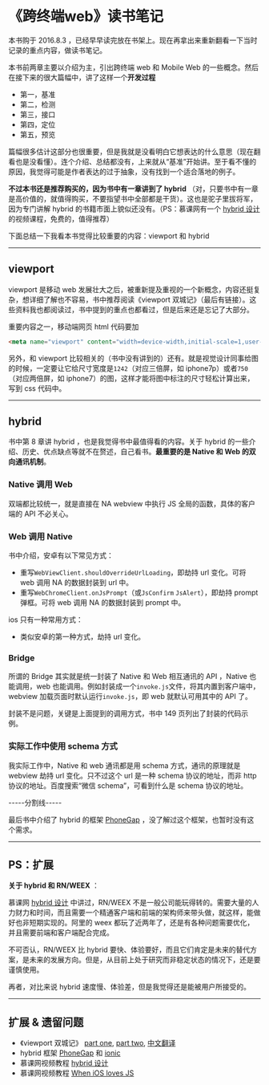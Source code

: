 # 《跨终端web》读书笔记

本书购于 2016.8.3 ，已经早早读完放在书架上。现在再拿出来重新翻看一下当时记录的重点内容，做读书笔记。

本书前两章主要以介绍为主，引出跨终端 web 和 Mobile Web 的一些概念。然后在接下来的很大篇幅中，讲了这样一个**开发过程**

- 第一，基准
- 第二，检测
- 第三，接口
- 第四，定位
- 第五，预览

篇幅很多估计这部分也很重要，但是我就是没看明白它想表达的什么意思（现在翻看也是没看懂）。连个介绍、总结都没有，上来就从“基准”开始讲。至于看不懂的原因，我觉得可能是作者表达的过于抽象，没有找到一个适合落地的例子。

**不过本书还是推荐购买的，因为书中有一章讲到了 hybrid** （对，只要书中有一章是高价值的，就值得购买，不要指望书中全部都是干货）。这也是驼子里拔将军，因为专门讲解 hybrid 的书籍市面上貌似还没有。（PS：慕课网有一个 [hybrid 设计](https://www.imooc.com/learn/850) 的视频课程，免费的，值得推荐）

下面总结一下我看本书觉得比较重要的内容：viewport 和 hybrid

----

## viewport

viewport 是移动 web 发展壮大之后，被重新提及重视的一个新概念，内容还挺复杂，想详细了解也不容易，书中推荐阅读《viewport 双城记》（最后有链接）。这些资料我也都阅读过，书中提到的重点也都看过，但是后来还是忘记了大部分。

重要内容之一，移动端网页 html 代码要加

```html
<meta name="viewport" content="width=device-width,initial-scale=1,user-scalable=no">
```

另外，和 viewport 比较相关的（书中没有讲到的）还有。就是视觉设计同事给图的时候，一定要让它给尺寸宽度是`1242`（对应三倍屏，如 iphone7p）或者`750`（对应两倍屏，如 iphone7）的图，这样才能将图中标注的尺寸轻松计算出来，写到 css 代码中。

----

## hybrid

书中第 8 章讲 hybrid ，也是我觉得书中最值得看的内容。关于 hybrid 的一些介绍、历史、优点缺点等就不在赘述，自己看书。**最重要的是 Native 和 Web 的双向通讯机制**。

### Native 调用 Web

双端都比较统一，就是直接在 NA webview 中执行 JS 全局的函数，具体的客户端的 API 不必关心。

### Web 调用 Native

书中介绍，安卓有以下常见方式：

- 重写`WebViewClient.shouldOverrideUrlLoading`，即劫持 url 变化。可将 web 调用 NA 的数据封装到 url 中。
- 重写`WebChromeClient.onJsPrompt`（或`JsConfirm` `JsAlert`），即劫持 prompt 弹框。可将 web 调用 NA 的数据封装到 prompt 中。

ios 只有一种常用方式：

- 类似安卓的第一种方式，劫持 url 变化。

### Bridge

所谓的 Bridge 其实就是统一封装了 Native 和 Web 相互通讯的 API ，Native 也能调用，web 也能调用。例如封装成一个`invoke.js`文件，将其内置到客户端中，webview 加载页面时默认运行`invoke.js`，即 web 就默认可用其中的 API 了。

封装不是问题，关键是上面提到的调用方式，书中 149 页列出了封装的代码示例。

### 实际工作中使用 schema 方式

我实际工作中，Native 和 web 通讯都是用 schema 方式，通讯的原理就是 webview 劫持 url 变化。只不过这个 url 是一种 schema 协议的地址，而非 http 协议的地址。百度搜索“微信 schema”，可看到什么是 schema 协议的地址。

-----分割线-----

最后书中介绍了 hybrid 的框架 [PhoneGap](https://github.com/sintaxi/phonegap) ，没了解过这个框架，也暂时没有这个需求。

-----

## PS：扩展

**关于 hybrid 和 RN/WEEX** ：

慕课网 [hybrid 设计](https://www.imooc.com/learn/850) 中讲过，RN/WEEX 不是一般公司能玩得转的。需要大量的人力财力和时间，而且需要一个精通客户端和前端的架构师来带头做，就这样，能做好也非短期实现的。阿里的 weex 都玩了近两年了，还是有各种问题需要优化，并且需要前端和客户端配合完成。

不可否认，RN/WEEX 比 hybrid 要快、体验要好，而且它们肯定是未来的替代方案，是未来的发展方向。但是，从目前上处于研究而非稳定状态的情况下，还是要谨慎使用。

再者，对比来说 hybrid 速度慢、体验差，但是我觉得还是能被用户所接受的。

----

## 扩展 & 遗留问题

- 《viewport 双城记》 [part one](https://www.quirksmode.org/mobile/viewports.html), [part two](https://www.quirksmode.org/mobile/viewports2.html), [中文翻译](http://ju.outofmemory.cn/entry/73169)
- hybrid 框架 [PhoneGap](https://github.com/sintaxi/phonegap) 和 [ionic](https://ionicframework.com/)
- 慕课网视频教程 [hybrid 设计](https://www.imooc.com/learn/850) 
- 慕课网视频教程 [When iOS loves JS](https://www.imooc.com/learn/92)
